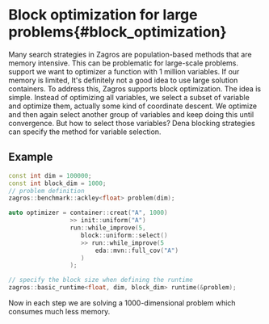 # Block optimization for large problems{#block_optimization}
Many search strategies in Zagros are population-based methods that are memory intensive. This can be problematic for large-scale problems. support we want to optimizer a function with 1 million variables. If our memory is limited, It's definitely not a good idea to use large solution containers. To address this, Zagros supports block optimization. The idea is simple. Instead of optimizing all variables, we select a subset of variable and optimize them, actually some kind of coordinate descent. We optimize and then again select another group of variables and keep doing this until convergence. But how to select those variables? Dena blocking strategies can specify the method for variable selection. 
## Example
```cpp
const int dim = 100000;
const int block_dim = 1000;
// problem definition
zagros::benchmark::ackley<float> problem(dim);

auto optimizer = container::creat("A", 1000)
                 >> init::uniform("A")
                 run::while_improve(5,
                    block::uniform::select() 
                    >> run::while_improve(5
                        eda::mvn::full_cov("A")
                    )
                 );

// specify the block size when defining the runtime
zagros::basic_runtime<float, dim, block_dim> runtime(&problem);
```
Now in each step we are solving a 1000-dimensional problem which consumes much less memory.